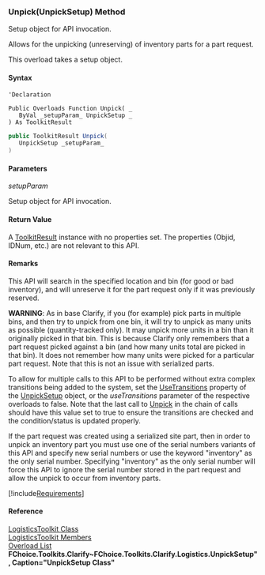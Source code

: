 ﻿### Unpick(UnpickSetup) Method

Setup object for API invocation.

Allows for the unpicking (unreserving) of inventory parts for a part request.

This overload takes a setup object.

#### Syntax

```vbnet
'Declaration

Public Overloads Function Unpick( _
   ByVal _setupParam_ UnpickSetup _
) As ToolkitResult
```

```csharp
public ToolkitResult Unpick( 
   UnpickSetup _setupParam_
)
```

#### Parameters

_setupParam_

Setup object for API invocation.

#### Return Value

A [ToolkitResult](FChoice.Toolkits.Clarify~FChoice.Toolkits.Clarify.ToolkitResult.md) instance with no properties set. The properties (Objid, IDNum, etc.) are not relevant to this API.

#### Remarks

This API will search in the specified location and bin (for good or bad inventory), and will unreserve it for the part request only if it was previously reserved.

**WARNING**: As in base Clarify, if you (for example) pick parts in multiple bins, and then try to unpick from one bin, it will try to unpick as many units as possible (quantity-tracked only). It may unpick more units in a bin than it originally picked in that bin. This is because Clarify only remembers that a part request picked against a bin (and how many units total are picked in that bin). It does not remember how many units were picked for a particular part request. Note that this is not an issue with serialized parts.

To allow for multiple calls to this API to be performed without extra complex transitions being added to the system, set the [UseTransitions](FChoice.Toolkits.Clarify~FChoice.Toolkits.Clarify.Logistics.UnpickSetup~UseTransitions.md) property of the [UnpickSetup](FChoice.Toolkits.Clarify~FChoice.Toolkits.Clarify.Logistics.UnpickSetup.md) object, or the _useTransitions_ parameter of the respective overloads to false. Note that the last call to [Unpick](FChoice.Toolkits.Clarify~FChoice.Toolkits.Clarify.Logistics.LogisticsToolkit~Unpick.md) in the chain of calls should have this value set to true to ensure the transitions are checked and the condition/status is updated properly.

If the part request was created using a serialized site part, then in order to unpick an inventory part you must use one of the serial numbers variants of this API and specify new serial numbers or use the keyword "inventory" as the only serial number. Specifying "inventory" as the only serial number will force this API to ignore the serial number stored in the part request and allow the unpick to occur from inventory parts.

[!include[Requirements](../partials/requirements.md)]

#### Reference

[LogisticsToolkit Class](FChoice.Toolkits.Clarify~FChoice.Toolkits.Clarify.Logistics.LogisticsToolkit.md)  
[LogisticsToolkit Members](FChoice.Toolkits.Clarify~FChoice.Toolkits.Clarify.Logistics.LogisticsToolkit_members.md)  
[Overload List](FChoice.Toolkits.Clarify~FChoice.Toolkits.Clarify.Logistics.LogisticsToolkit~Unpick.md)  
**FChoice.Toolkits.Clarify~FChoice.Toolkits.Clarify.Logistics.UnpickSetup", Caption="UnpickSetup Class"**